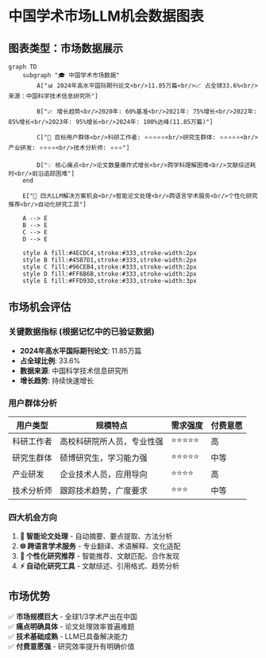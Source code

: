 # 中国学术市场LLM机会数据图表

## 图表类型：市场数据展示

```mermaid
graph TD
    subgraph "🎓 中国学术市场数据"
        A["📊 2024年高水平国际期刊论文<br/>11.85万篇<br/>📈 占全球33.6%<br/>来源：中国科学技术信息研究所"]
        
        B["📈 增长趋势<br/>2020年: 60%基准<br/>2021年: 75%增长<br/>2022年: 85%增长<br/>2023年: 95%增长<br/>2024年: 100%达峰(11.85万篇)"]
        
        C["👥 目标用户群体<br/>科研工作者: ⭐⭐⭐⭐⭐<br/>研究生群体: ⭐⭐⭐⭐⭐<br/>产业研发: ⭐⭐⭐⭐<br/>技术分析师: ⭐⭐⭐"]
        
        D["💡 核心痛点<br/>论文数量爆炸式增长<br/>跨学科理解困难<br/>文献综述耗时<br/>前沿追踪困难"]
    end
    
    E["🚀 四大LLM解决方案机会<br/>智能论文处理<br/>跨语言学术服务<br/>个性化研究推荐<br/>自动化研究工具"]
    
    A --> E
    B --> E  
    C --> E
    D --> E
    
    style A fill:#4ECDC4,stroke:#333,stroke-width:2px
    style B fill:#45B7D1,stroke:#333,stroke-width:2px
    style C fill:#96CEB4,stroke:#333,stroke-width:2px
    style D fill:#FF6B6B,stroke:#333,stroke-width:2px
    style E fill:#FFD93D,stroke:#333,stroke-width:3px
```

## 市场机会评估

### 关键数据指标 (根据记忆中的已验证数据)
- **2024年高水平国际期刊论文**: 11.85万篇
- **占全球比例**: 33.6% 
- **数据来源**: 中国科学技术信息研究所
- **增长趋势**: 持续快速增长

### 用户群体分析
| 用户类型 | 规模特点 | 需求强度 | 付费意愿 |
|----------|----------|----------|----------|
| 科研工作者 | 高校科研院所人员，专业性强 | ⭐⭐⭐⭐⭐ | 高 |
| 研究生群体 | 硕博研究生，学习能力强 | ⭐⭐⭐⭐⭐ | 中等 |
| 产业研发 | 企业技术人员，应用导向 | ⭐⭐⭐⭐ | 高 |
| 技术分析师 | 跟踪技术趋势，广度要求 | ⭐⭐⭐ | 中等 |

### 四大机会方向
1. **📝 智能论文处理** - 自动摘要、要点提取、方法分析
2. **🌐 跨语言学术服务** - 专业翻译、术语解释、文化适配
3. **🎯 个性化研究推荐** - 智能推荐、文献匹配、合作发现
4. **⚡ 自动化研究工具** - 文献综述、引用格式、趋势分析

## 市场优势
✅ **市场规模巨大** - 全球1/3学术产出在中国  
✅ **痛点明确具体** - 论文处理效率普遍难题  
✅ **技术基础成熟** - LLM已具备解决能力  
✅ **付费意愿强** - 研究效率提升有明确价值 